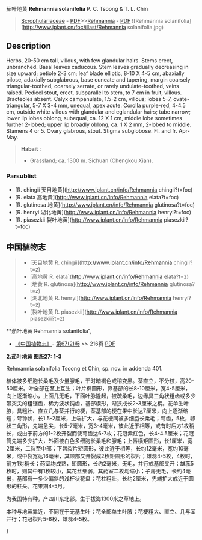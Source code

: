 茄叶地黄 **Rehmannia solanifolia** P. C. Tsoong & T. L. Chin

> [Scrophulariaceae](http://www.iplant.cn/info/Scrophulariaceae?t=foc) - [PDF](http://www.iplant.cn/foc/pdf/Scrophulariaceae.pdf)>>[Rehmannia](http://www.iplant.cn/info/Rehmannia?t=foc) - [PDF](http://www.iplant.cn/foc/pdf/Rehmannia.pdf)
![Rehmannia solanifolia](http://www.iplant.cn/foc/illast/Rehmannia solanifolia.jpg)

## Description

Herbs, 20-50 cm tall, villous, with few glandular hairs. Stems erect, unbranched. Basal leaves caducous. Stem leaves gradually decreasing in size upward; petiole 2-3 cm; leaf blade elliptic, 8-10 X 4-5 cm, abaxially pilose, adaxially subglabrous, base cuneate and tapering, margin coarsely triangular-toothed, coarsely serrate, or rarely undulate-toothed, veins raised. Pedicel stout, erect, subparallel to stem, to 7 cm in fruit, villous. Bracteoles absent. Calyx campanulate, 1.5-2 cm, villous; lobes 5-7, ovate-triangular, 5-7 X 3-4 mm, unequal, apex acute. Corolla purple-red, 4-4.5 cm, outside white villous with glandular and eglandular hairs; tube narrow; lower lip lobes oblong, subequal, ca. 12 X 1 cm, middle lobe sometimes further 2-lobed; upper lip broadly oblong, ca. 1 X 2 mm, 2-lobed to middle. Stamens 4 or 5. Ovary glabrous, stout. Stigma subglobose. Fl. and fr. Apr-May.

> **Habait** : 
>* Grassland; ca. 1300 m. Sichuan (Chengkou Xian).

### Parsublist

* [R.  chingii  天目地黄](http://www.iplant.cn/info/Rehmannia chingii?t=foc)
* [R.  elata  高地黄](http://www.iplant.cn/info/Rehmannia elata?t=foc)
* [R.  glutinosa  地黄](http://www.iplant.cn/info/Rehmannia glutinosa?t=foc)
* [R.  henryi  湖北地黄](http://www.iplant.cn/info/Rehmannia henryi?t=foc)
* [R.  piasezkii  裂叶地黄](http://www.iplant.cn/info/Rehmannia piasezkii?t=foc)

## 中国植物志

> * [天目地黄  R.  chingii](http://www.iplant.cn/info/Rehmannia chingii?t=z)
> * [高地黄  R.  elata](http://www.iplant.cn/info/Rehmannia elata?t=z)
> * [地黄  R.  glutinosa](http://www.iplant.cn/info/Rehmannia glutinosa?t=z)
> * [湖北地黄  R.  henryi](http://www.iplant.cn/info/Rehmannia henryi?t=z)
> * [裂叶地黄  R.  piasezkii](http://www.iplant.cn/info/Rehmannia piasezkii?t=z)

**茄叶地黄 Rehmannia solanifolia",

* [《中国植物志》](http://www.iplant.cn/frps)- [第67(2)卷](http://www.iplant.cn/frps/vol/67(2)) >> 216页 [PDF](http://www.iplant.cn/frps/pdf/67(2)/216.pdf)

**2.茄叶地黄 图版27: 1-3**

Rehmannia solanifolia Tsoong et Chin, sp. nov. in addenda 401.

植体被多细胞长柔毛及少量腺毛，干时暗褐色或稍变黑。茎直立，不分枝，高20-50厘米。叶全部在茎上互生；叶片椭圆形，靠基部的长8-10厘米，宽4-5厘米，向上逐渐缩小，上面几无毛，下面叶脉隆起，被疏柔毛，边缘具三角状粗齿或多少带突尖的粗锯齿，稀为波状钝齿，基部楔形，渐狭成长2-3厘米之柄。花单生叶腋，具粗壮、直立几与茎并行的梗，茎基部的梗在果中长达7厘米，向上逐渐缩短；萼钟状，长1.5-2厘米，上端扩大，与花梗同被多细胞长柔毛；萼齿，5枚，卵状三角形，先端急尖，长5-7毫米，宽3-4毫米，彼此近于相等，或有时后方1枚稍长，或由于前方的1-2枚开裂而使萼齿达6-7枚；花冠紫红色，长4-4.5厘米；花冠筒先端多少扩大，外面被白色多细胞长柔毛和腺毛；上唇横矩圆形，长1厘米，宽2厘米，二裂至中部；下唇裂片矩圆形，彼此近于相等，长约12毫米，宽约10毫米，或中裂宽达16毫米，其顶部又开裂成2枚矩圆形的裂片；雄蕊4-5枚，4枚时，前方1对稍长；药室均成熟，矩圆形，长约2毫米，无毛，并行或基部叉开；雄蕊5枚时，则其中有1枚较小，其花丝细弱，其药室二枚均缩小；子房无毛，长约4毫米，基部有一多少偏斜的浅杯状花盘；花柱粗壮，长约2厘米，先端扩大成近于圆形的柱头。花果期4-5月。

为我国特有种，产四川东北部。生于拔海1300米之草地上。

本种与地黄靠近，不同在于无基生叶；花全部单生叶腋；花梗粗大、直立、几与茎并行；花冠裂片5-6枚，雄蕊4-5枚。

}